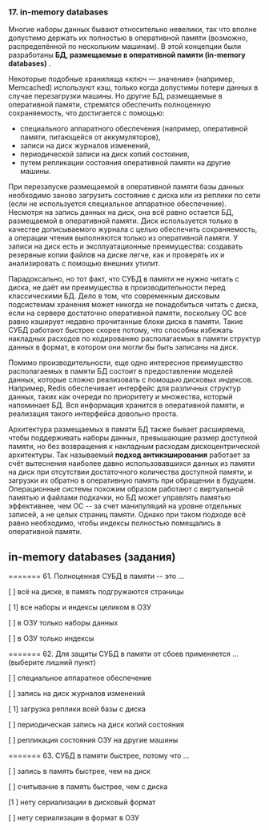 ### 17. in-memory databases

Многие наборы данных бывают относительно невелики, так что вполне допустимо держать их полностью в оперативной памяти (возможно, распределённой по нескольким машинам). В этой концепции были разработаны  **БД, размещаемые в оперативной памяти (in-memory databases)** .

Некоторые подобные хранилища «ключ — значение» (например, Memcached) используют кэш, только когда допустимы потери данных в случае перезагрузки машины. Но другие БД, размещаемые в оперативной памяти, стремятся обеспечить полноценную сохраняемость, что достигается с помощью:

- специального аппаратного обеспечения (например, оперативной памяти, питающейся от аккумуляторов),
- записи на диск журналов изменений,
- периодической записи на диск копий состояния,
- путем репликации состояния оперативной памяти на другие машины.

При перезапуске размещаемой в оперативной памяти базы данных необходимо заново загрузить состояние с диска или из реплики по сети (если не используется специальное аппаратное обеспечение). Несмотря на запись данных на диск, она всё равно остается БД, размещаемой в оперативной памяти. Диск используется только в качестве дописываемого журнала с целью обеспечить сохраняемость, а операции чтения выполняются только из оперативной памяти. У записи на диск есть и эксплуатационные преимущества: создавать резервные копии файлов на диске легче, как и проверять их и анализировать с помощью внешних утилит.

Парадоксально, но тот факт, что СУБД в памяти не нужно читать с диска, не даёт им преимущества в производительности перед классическими БД. Дело в том, что современным дисковым подсистемам хранения может никогда не понадобиться читать с диска, если на сервере достаточно оперативной памяти, поскольку ОС все равно кэширует недавно прочитанные блоки диска в памяти. Такие СУБД работают быстрее скорее потому, что способны избежать накладных расходов по кодированию располагаемых в памяти структур данных в формат, в котором они могли бы быть записаны на диск.

Помимо производительности, еще одно интересное преимущество располагаемых в памяти БД состоит в предоставлении моделей данных, которые сложно реализовать с помощью дисковых индексов. Например, Redis обеспечивает интерфейс для различных структур данных, таких как очереди по приоритету и множества, который напоминает БД. Вся информация хранится в оперативной памяти, и реализация такого интерфейса довольно проста.

Архитектура размещаемых в памяти БД также бывает расширяема, чтобы поддерживать наборы данных, превышающие размер доступной памяти, но без возвращения к накладным расходам дискоцентрической архитектуры. Так называемый **подход антикэширования** работает за счёт вытеснения наиболее давно использовавшихся данных из памяти на диск при отсутствии достаточного количества доступной памяти, и загрузки их обратно в оперативную память при обращении в будущем. Операционные системы похожим образом работают с виртуальной памятью и файлами подкачки, но БД может управлять памятью эффективнее, чем ОС -- за счет манипуляций на уровне отдельных записей, а не целых страниц памяти. Однако при таком подходе всё равно необходимо, чтобы индексы полностью помещались в оперативной памяти.


## in-memory databases (задания)

======= 61. Полноценная СУБД в памяти -- это ...

[ ] всё на диске, в память подгружаются страницы

[ 1] все наборы и индексы целиком в ОЗУ

[ ] в ОЗУ только наборы данных

[ ] в ОЗУ только индексы

======= 62. Для защиты СУБД в памяти от сбоев применяется ...
(выберите лишний пункт)

[ ] специальное аппаратное обеспечение

[ ] запись на диск журналов изменений

[ 1] загрузка реплики всей базы с диска

[ ] периодическая запись на диск копий состояния

[ ] репликация состояния ОЗУ на другие машины

======= 63. СУБД в памяти быстрее, потому что ...

[ ] запись в память быстрее, чем на диск

[ ] считывание в память быстрее, чем с диска

[1 ] нету сериализации в дисковый формат

[ ] нету сериализации в формат в ОЗУ
